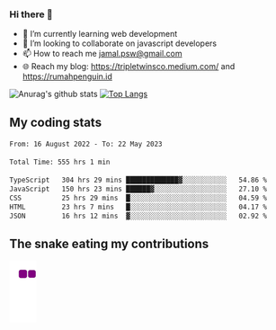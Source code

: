 ### Hi there 👋

<!--
**padepokanpenguin/padepokanpenguin** is a ✨ _special_ ✨ repository because its `README.md` (this file) appears on your GitHub profile.
-->

- 🌱 I’m currently learning  web development
- 👯 I’m looking to collaborate on javascript developers
- 📫 How to reach me jamal.psw@gmail.com
- 🌐 Reach my blog:
   https://tripletwinsco.medium.com/ and
   https://rumahpenguin.id

![Anurag's github stats](https://github-readme-stats.vercel.app/api?username=padepokanpenguin&count_private=true&disable_animations=false&show_icons=true&theme=default)
[![Top Langs](https://github-readme-stats.vercel.app/api/top-langs/?username=padepokanpenguin&theme=default&layout=compact)](https://github.com/padepokanpenguin)

## My coding stats

<!--START_SECTION:waka-->

```text
From: 16 August 2022 - To: 22 May 2023

Total Time: 555 hrs 1 min

TypeScript   304 hrs 29 mins █████████████▓░░░░░░░░░░░   54.86 %
JavaScript   150 hrs 23 mins ██████▓░░░░░░░░░░░░░░░░░░   27.10 %
CSS          25 hrs 29 mins  █░░░░░░░░░░░░░░░░░░░░░░░░   04.59 %
HTML         23 hrs 7 mins   █░░░░░░░░░░░░░░░░░░░░░░░░   04.17 %
JSON         16 hrs 12 mins  ▓░░░░░░░░░░░░░░░░░░░░░░░░   02.92 %
```

<!--END_SECTION:waka-->


## The snake eating my contributions
![snake gif](https://github.com/padepokanpenguin/padepokanpenguin/blob/output/github-contribution-grid-snake.gif)

